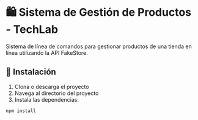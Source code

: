 # 🛍️ Sistema de Gestión de Productos - TechLab

Sistema de línea de comandos para gestionar productos de una tienda en línea utilizando la API FakeStore.

## 🚀 Instalación

1. Clona o descarga el proyecto
2. Navega al directorio del proyecto
3. Instala las dependencias:
```bash
npm install